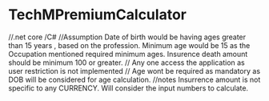 # TechMPremiumCalculator
//.net core /C#
//Assumption
Date of birth would be having ages greater than 15 years , based on the profession.
Minimum age would be 15 as the Occupation mentioned required minimum ages.
Insurence death amount should be minimum 100 or greater.
//
Any one access the application as user restriction is not implemented
//
Age wont be required as mandatory as DOB will be considered for age calculation.
//notes
Insurrence amount is not specific to any CURRENCY.
Will consider the input numbers to calculate.
